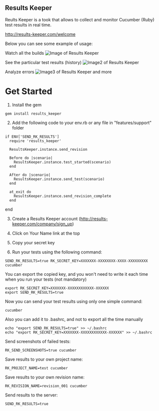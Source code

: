 
## Results Keeper 
Reults Keeper is a took that allows to collect and monitor Cucumber (Ruby) test results in real time.

http://results-keeper.com/welcome

Below you can see some example of usage:

Watch all the builds 
![Image of Results Keeper](http://results-keeper.com/imgs/gallery/revisions.png)

See the particular test results (history)
![Image2 of Results Keeper](http://results-keeper.com/imgs/gallery/test.png)

Analyze errors
![Image3 of Results Keeper](http://results-keeper.com/imgs/gallery/error.png)
and more

# Get Started

  1. Install the gem

```
gem install results_keeper
```
        
  2. Add the following code to your env.rb or any file in "features/support" folder
```
if ENV['SEND_RK_RESULTS']
  require 'results_keeper'

  ResultsKeeper.instance.send_revision

  Before do |scenario|
    ResultsKeeper.instance.test_started(scenario)
  end

  After do |scenario|
    ResultsKeeper.instance.send_test(scenario)
  end

  at_exit do
    ResultsKeeper.instance.send_revision_complete
  end
```
end

  3. Create a Results Keeper account (http://results-keeper.com/company/sign_up)
  
  4. Click on Your Name link at the top 
  
  5. Copy your secret key 
  
  6. Run your tests using the following command:

```
SEND_RK_RESULTS=true RK_SECRET_KEY=XXXXXXX-XXXXXXXX-XXXX-XXXXXXXXX cucumber
```
You can export the copied key, and you won't need to write it each time when you run your tests (not mandatory)
```
export RK_SECRET_KEY=XXXXXXX-XXXXXXXXXXXX-XXXXXX
export SEND_RK_RESULTS=true
```
Now you can send your test results using only one simple command:
```
cucumber
```
Also you can add it to .bashrc, and not to export all the time manually

```
echo "export SEND_RK_RESULTS=true" >> ~/.bashrc
echo "export RK_SECRET_KEY=XXXXXXX-XXXXXXXXXXXX-XXXXXX" >> ~/.bashrc
```

Send screenshots of failed tests:
```
RK_SEND_SCREENSHOTS=true cucumber
```
Save results to your own project name:
```
RK_PROJECT_NAME=test cucumber
```
Save results to your own revision name:
```
RK_REVISION_NAME=revision_001 cucumber
```
Send results to the server:
```
SEND_RK_RESULTS=true
```
